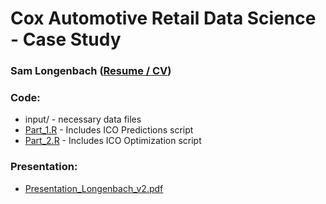 # Cox Automotive Retail Data Science - Case Study

### Sam Longenbach ([Resume / CV](https://longenbach.github.io/CV_Resume/))

### Code:
* input/ - necessary data files
* [Part_1.R](https://github.com/longenbach/Cox-Case-Study/blob/main/Part_1.R) - Includes ICO Predictions script
* [Part_2.R](https://github.com/longenbach/Cox-Case-Study/blob/main/Part_2.R) - Includes ICO Optimization script

### Presentation:
* [Presentation_Longenbach_v2.pdf](https://github.com/longenbach/Cox-Case-Study/blob/main/Presentation_Longenbach_v2.pdf)
